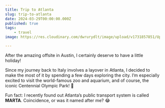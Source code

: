 ```yaml
---
title: Trip to Atlanta
slug: trip-to-atlanta
date: 2024-03-29T00:00:00.000Z
published: true
tags:
    - travel
image: https://res.cloudinary.com/dwrurydlt/image/upload/v1731857851/Updates/Marta-ATL_fsoegz.webp

---
```


After the amazing offsite in Austin, I certainly deserve to have a little holiday!

Since my journey back to Italy involves a layover in Atlanta, I decided to make the most of it by spending a few days exploring the city. I’m especially excited to visit the world-famous zoo and aquarium, and of course, the iconic Centennial Olympic Park! 🤩

Fun fact: I recently found out Atlanta’s public transport system is called **MARTA**. Coincidence, or was it named after me? 😂
